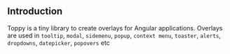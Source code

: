 ## Introduction

Toppy is a tiny library to create overlays for Angular applications. Overlays are used in `tooltip`, `modal`,
`sidemenu`, `popup`, `context menu`, `toaster`, `alerts`, `dropdowns`, `datepicker`, `popovers` etc
